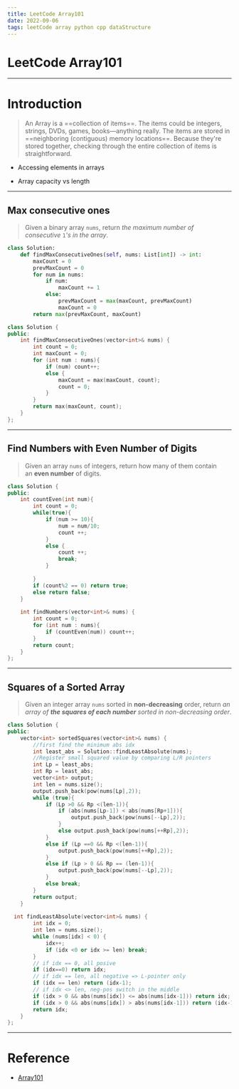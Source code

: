 ```yaml
---
title: LeetCode Array101
date: 2022-09-06
tags: leetCode array python cpp dataStructure 
---
```


# LeetCode Array101

---

# Introduction

> An Array is a ==collection of items==. The items could be integers, strings, DVDs, games, books—anything really. The items are stored in ==neighboring (contiguous) memory locations==. Because they're stored together, checking through the entire collection of items is straightforward.

- Accessing elements in arrays

- Array capacity vs length

---

## Max consecutive ones

> Given a binary array `nums`, return _the maximum number of consecutive_ `1`_'s in the array_.

```python
class Solution:
    def findMaxConsecutiveOnes(self, nums: List[int]) -> int:
        maxCount = 0
        prevMaxCount = 0
        for num in nums:
            if num:
                maxCount += 1
            else:
                prevMaxCount = max(maxCount, prevMaxCount)
                maxCount = 0
        return max(prevMaxCount, maxCount)
```

```cpp
class Solution {
public:
    int findMaxConsecutiveOnes(vector<int>& nums) {
        int count = 0;
        int maxCount = 0;
        for (int num : nums){
            if (num) count++;
            else {
                maxCount = max(maxCount, count);
                count = 0;
            }
        }
        return max(maxCount, count);
    }    
};
```

---

## Find Numbers with Even Number of Digits

> Given an array `nums` of integers, return how many of them contain an **even number** of digits.

```cpp
class Solution {
public:    
    int countEven(int num){
        int count = 0;
        while(true){
            if (num >= 10){
                num = num/10;
                count ++;
            }
            else {
                count ++;
                break;            
            }
            
        }
        if (count%2 == 0) return true;
        else return false;
    }    
    
    int findNumbers(vector<int>& nums) {
        int count = 0;
        for (int num : nums){
            if (countEven(num)) count++;
        }
        return count;        
    }
};
```


---

## Squares of a Sorted Array

> Given an integer array `nums` sorted in **non-decreasing** order, return _an array of **the squares of each number** sorted in non-decreasing order_.

```cpp
class Solution {
public:
    vector<int> sortedSquares(vector<int>& nums) {
        //first find the minimum abs idx
        int least_abs = Solution::findLeastAbsolute(nums);
        //Register small squared value by comparing L/R pointers
        int Lp = least_abs;
        int Rp = least_abs;
        vector<int> output;
        int len = nums.size();
        output.push_back(pow(nums[Lp],2));
        while (true){
            if (Lp >0 && Rp <(len-1)){
                if (abs(nums[Lp-1]) < abs(nums[Rp+1])){
	                output.push_back(pow(nums[--Lp],2));
                }
                else output.push_back(pow(nums[++Rp],2));
            }
            else if (Lp ==0 && Rp <(len-1)){
                output.push_back(pow(nums[++Rp],2));
            }   
            else if (Lp > 0 && Rp == (len-1)){
                output.push_back(pow(nums[--Lp],2));
            }
            else break;
        }
        return output;
    }
    
  int findLeastAbsolute(vector<int>& nums) {
        int idx = 0;
        int len = nums.size();
        while (nums[idx] < 0) {
            idx++; 
            if (idx <0 or idx >= len) break;
        }
        // if idx == 0, all posive
        if (idx==0) return idx;
        // if idx == len, all negative => L-pointer only
        if (idx == len) return (idx-1);                
        // if idx <> len, neg-pos switch in the middle
        if (idx > 0 && abs(nums[idx]) <= abs(nums[idx-1])) return idx;
        if (idx > 0 && abs(nums[idx]) > abs(nums[idx-1])) return (idx-1);
        return idx;
    }
};
```

---

# Reference

- [Array101](https://leetcode.com/explore/learn/card/fun-with-arrays/)
